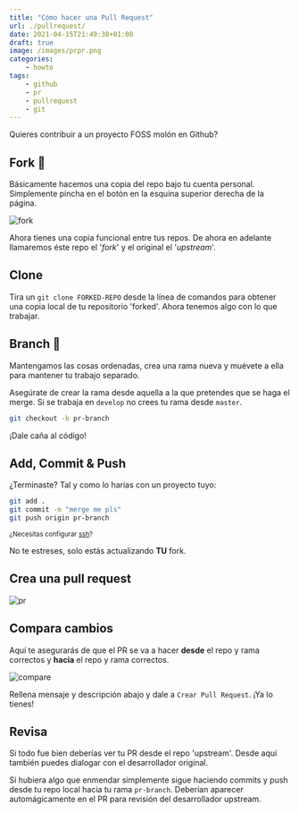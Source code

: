 ```yaml
---
title: "Cómo hacer una Pull Request"
url: ./pullrequest/
date: 2021-04-15T21:49:38+01:00
draft: true
image: /images/prpr.png
categories:
    - howto
tags:
    - github
    - pr
    - pullrequest
    - git
---
```


Quieres contribuir a un proyecto FOSS molón en Github?

<!--more-->

## Fork 🍴

Básicamente hacemos una copia del repo bajo tu cuenta personal. Simplemente pincha en el botón en la esquina superior derecha de la página.

![fork](../../../images/fork.jpeg)

Ahora tienes una copia funcional entre tus repos. De ahora en adelante llamaremos éste repo el '_fork_' y el original el '_upstream_'.

## Clone

Tira un `git clone FORKED-REPO` desde la línea de comandos para obtener una copia local de tu repositorio 'forked'.
Ahora tenemos algo con lo que trabajar.

## Branch 🌳

Mantengamos las cosas ordenadas, crea una rama nueva y muévete a ella para mantener tu trabajo separado.

Asegúrate de crear la rama desde aquella a la que pretendes que se haga el merge.
Si se trabaja en `develop` no crees tu rama desde `master`.

```bash
git checkout -b pr-branch
```

¡Dale caña al código!

## Add, Commit & Push

¿Terminaste? Tal y como lo harías con un proyecto tuyo:

```bash
git add .
git commit -m "merge me pls"
git push origin pr-branch
```

<sub>¿Necesitas configurar [ssh](https://unixmagick.xyz/en/githubssh/)?</sub>

No te estreses, solo estás actualizando **TU** fork.

## Crea una pull request

![pr](../../../images/pr.png)

## Compara cambios

Aquí te asegurarás de que el PR se va a hacer **desde** el repo y rama correctos y **hacia** el repo y rama correctos.

![compare](../../../images/comparePR.jpg)

Rellena mensaje y descripción abajo y dale a `Crear Pull Request`.
¡Ya lo tienes!

## Revisa

Si todo fue bien deberías ver tu PR desde el repo 'upstream'.
Desde aquí también puedes dialogar con el desarrollador original.

Si hubiera algo que enmendar simplemente sigue haciendo commits y push desde tu repo local hacia tu rama `pr-branch`. Deberían aparecer automágicamente en el PR para revisión del desarrollador upstream.
